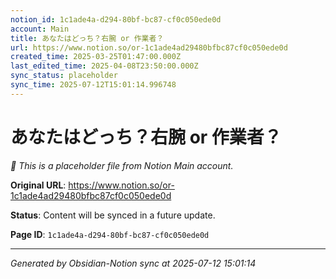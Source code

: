 ```yaml
---
notion_id: 1c1ade4a-d294-80bf-bc87-cf0c050ede0d
account: Main
title: あなたはどっち？右腕 or 作業者？
url: https://www.notion.so/or-1c1ade4ad29480bfbc87cf0c050ede0d
created_time: 2025-03-25T01:47:00.000Z
last_edited_time: 2025-04-08T23:50:00.000Z
sync_status: placeholder
sync_time: 2025-07-12T15:01:14.996748
---
```


# あなたはどっち？右腕 or 作業者？

*🔄 This is a placeholder file from Notion Main account.*

**Original URL**: https://www.notion.so/or-1c1ade4ad29480bfbc87cf0c050ede0d

**Status**: Content will be synced in a future update.

**Page ID**: `1c1ade4a-d294-80bf-bc87-cf0c050ede0d`

---

*Generated by Obsidian-Notion sync at 2025-07-12 15:01:14*
